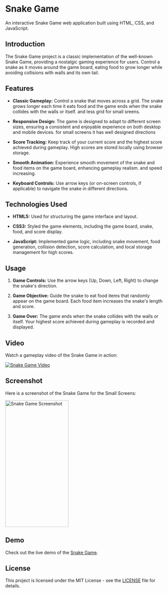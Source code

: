 # Snake Game

An interactive Snake Game web application built using HTML, CSS, and JavaScript.

## Introduction

The Snake Game project is a classic implementation of the well-known Snake Game, providing a nostalgic gaming experience for users. Control a snake as it moves around the game board, eating food to grow longer while avoiding collisions with walls and its own tail.

## Features

- **Classic Gameplay:** Control a snake that moves across a grid. The snake grows longer each time it eats food and the game ends when the snake collides with the walls or itself. and less grid for small sreens.
  
- **Responsive Design:** The game is designed to adapt to different screen sizes, ensuring a consistent and enjoyable experience on both desktop and mobile devices. for small screens it has well designed directions
  
- **Score Tracking:** Keep track of your current score and the highest score achieved during gameplay. High scores are stored locally using browser storage.
  
- **Smooth Animation:** Experience smooth movement of the snake and food items on the game board, enhancing gameplay realism. and speed increasing.
  
- **Keyboard Controls:** Use arrow keys (or on-screen controls, if applicable) to navigate the snake in different directions.

## Technologies Used

- **HTML5:** Used for structuring the game interface and layout.
  
- **CSS3:** Styled the game elements, including the game board, snake, food, and score display.
  
- **JavaScript:** Implemented game logic, including snake movement, food generation, collision detection, score calculation, and local storage management for high scores.

## Usage

1. **Game Controls:** Use the arrow keys (Up, Down, Left, Right) to change the snake's direction.
  
2. **Game Objective:** Guide the snake to eat food items that randomly appear on the game board. Each food item increases the snake's length and score.
  
3. **Game Over:** The game ends when the snake collides with the walls or itself. Your highest score achieved during gameplay is recorded and displayed.


## Video

Watch a gameplay video of the Snake Game in action:

[![Snake Game Video](https://github.com/Anas7k/Js-Projects/raw/main/assets/117765449/73c32d79-e041-467c-886d-fa45b65b8bb4)](https://github.com/Anas7k/Js-Projects/raw/main/assets/117765449/73c32d79-e041-467c-886d-fa45b65b8bb4)

## Screenshot

Here is a screenshot of the Snake Game for the Small Screens:

<img src="https://github.com/Anas7k/Js-Projects/assets/117765449/46960fd0-c35b-4bf3-9a9a-fad90fa57fdf" width="200" height="400" alt="Snake Game Screenshot">

## Demo

Check out the live demo of the [Snake Game](https://anas7k.github.io/Js-Projects/Snake%20Game/).

## License

This project is licensed under the MIT License - see the [LICENSE](../LICENSE.md) file for details.
